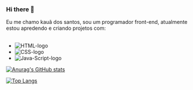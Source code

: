 ### Hi there 👋

Eu me chamo kauã dos santos, sou um programador front-end, atualmente estou apredendo e criando projetos com:
<br>
<br>
- <img src="https://img.shields.io/badge/HTML5-E34F26?style=for-the-badge&logo=html5&logoColor=white" alt="HTML-logo"/>
- <img src="https://img.shields.io/badge/CSS3-1572B6?style=for-the-badge&logo=css3&logoColor=white" alt="CSS-logo" />
- <img src="https://img.shields.io/badge/JavaScript-F7DF1E?style=for-the-badge&logo=javascript&logoColor=black" alt="Java-Script-logo" />
[![Anurag's GitHub stats](https://github-readme-stats.vercel.app/api?username=Kauasantsw)](https://github.com/anuraghazra/github-readme-stats)

[![Top Langs](https://github-readme-stats.vercel.app/api/top-langs/?username=Kauasantsw)](https://github.com/anuraghazra/github-readme-stats)

